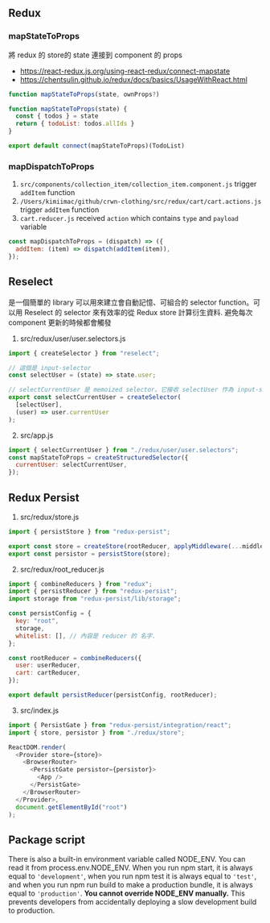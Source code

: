 ## Redux

### mapStateToProps
將 redux 的 store的 state 連接到 component 的 props
* https://react-redux.js.org/using-react-redux/connect-mapstate
* https://chentsulin.github.io/redux/docs/basics/UsageWithReact.html

```javascript
function mapStateToProps(state, ownProps?)
```

```javascript
function mapStateToProps(state) {
  const { todos } = state
  return { todoList: todos.allIds }
}

export default connect(mapStateToProps)(TodoList)
```

### mapDispatchToProps
1. `src/components/collection_item/collection_item.component.js`  trigger `addItem` function
2. `/Users/kimiimac/github/crwn-clothing/src/redux/cart/cart.actions.js` trigger `addItem` function
3. `cart.reducer.js` received `action` which contains `type` and `payload` variable

```javascript
const mapDispatchToProps = (dispatch) => ({
  addItem: (item) => dispatch(addItem(item)),
});
```


## Reselect 
是一個簡單的 library 可以用來建立會自動記憶、可組合的 selector function。可以用 Reselect 的 selector 來有效率的從 Redux store 計算衍生資料. 避免每次 component 更新的時候都會觸發

1. src/redux/user/user.selectors.js
```javascript
import { createSelector } from "reselect";

// 這個是 input-selector
const selectUser = (state) => state.user;

// selectCurrentUser 是 memoized selector。它接收 selectUser 作為 input-selector
export const selectCurrentUser = createSelector(
  [selectUser],
  (user) => user.currentUser
);
```

2. src/app.js
```javascript
import { selectCurrentUser } from "./redux/user/user.selectors";
const mapStateToProps = createStructuredSelector({
  currentUser: selectCurrentUser,
});
```

## Redux Persist
1. src/redux/store.js

```javascript
import { persistStore } from "redux-persist";

export const store = createStore(rootReducer, applyMiddleware(...middlewares));
export const persistor = persistStore(store);
```

2. src/redux/root_reducer.js

```javascript
import { combineReducers } from "redux";
import { persistReducer } from "redux-persist";
import storage from "redux-persist/lib/storage";

const persistConfig = {
  key: "root",
  storage,
  whitelist: [], // 內容是 reducer 的 名字.
};

const rootReducer = combineReducers({
  user: userReducer,
  cart: cartReducer,
});

export default persistReducer(persistConfig, rootReducer);
```

3. src/index.js

```javascript
import { PersistGate } from "redux-persist/integration/react";
import { store, persistor } from "./redux/store";

ReactDOM.render(
  <Provider store={store}>
    <BrowserRouter>
      <PersistGate persistor={persistor}>
        <App />
      </PersistGate>
    </BrowserRouter>
  </Provider>,
  document.getElementById("root")
);
```

## Package script
There is also a built-in environment variable called NODE_ENV. You can read it from process.env.NODE_ENV. When you run npm start, it is always equal to `'development'`, when you run npm test it is always equal to `'test'`, and when you run npm run build to make a production bundle, it is always equal to `'production'`. **You cannot override NODE_ENV manually.** This prevents developers from accidentally deploying a slow development build to production.
